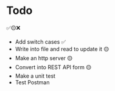# Todo

✅🟡❌

- Add switch cases ✅
- Write into file and read to update it 🟡
- Make an http server 🟡
- Convert into REST API form 🟡
- Make a unit test
- Test Postman
